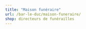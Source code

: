 ```yaml
---
title: "Maison funéraire"
url: /bar-le-duc/maison-funeraire/
shop: directeurs de funérailles
---
```

